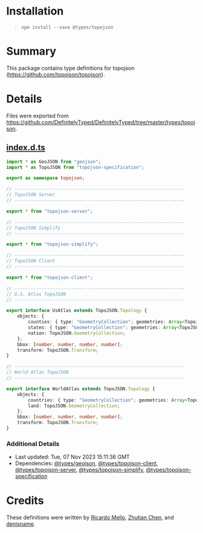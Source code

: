 # Installation
> `npm install --save @types/topojson`

# Summary
This package contains type definitions for topojson (https://github.com/topojson/topojson).

# Details
Files were exported from https://github.com/DefinitelyTyped/DefinitelyTyped/tree/master/types/topojson.
## [index.d.ts](https://github.com/DefinitelyTyped/DefinitelyTyped/tree/master/types/topojson/index.d.ts)
````ts
import * as GeoJSON from "geojson";
import * as TopoJSON from "topojson-specification";

export as namespace topojson;

// ---------------------------------------------------------------
// TopoJSON Server
// ---------------------------------------------------------------

export * from "topojson-server";

// ---------------------------------------------------------------
// TopoJSON Simplify
// ---------------------------------------------------------------

export * from "topojson-simplify";

// ---------------------------------------------------------------
// TopoJSON Client
// ---------------------------------------------------------------

export * from "topojson-client";

// ---------------------------------------------------------------
// U.S. Atlas TopoJSON
// ---------------------------------------------------------------

export interface UsAtlas extends TopoJSON.Topology {
    objects: {
        counties: { type: "GeometryCollection"; geometries: Array<TopoJSON.Polygon | TopoJSON.MultiPolygon> };
        states: { type: "GeometryCollection"; geometries: Array<TopoJSON.Polygon | TopoJSON.MultiPolygon> };
        nation: TopoJSON.GeometryCollection;
    };
    bbox: [number, number, number, number];
    transform: TopoJSON.Transform;
}

// ---------------------------------------------------------------
// World Atlas TopoJSON
// ---------------------------------------------------------------

export interface WorldAtlas extends TopoJSON.Topology {
    objects: {
        countries: { type: "GeometryCollection"; geometries: Array<TopoJSON.Polygon | TopoJSON.MultiPolygon> };
        land: TopoJSON.GeometryCollection;
    };
    bbox: [number, number, number, number];
    transform: TopoJSON.Transform;
}

````

### Additional Details
 * Last updated: Tue, 07 Nov 2023 15:11:36 GMT
 * Dependencies: [@types/geojson](https://npmjs.com/package/@types/geojson), [@types/topojson-client](https://npmjs.com/package/@types/topojson-client), [@types/topojson-server](https://npmjs.com/package/@types/topojson-server), [@types/topojson-simplify](https://npmjs.com/package/@types/topojson-simplify), [@types/topojson-specification](https://npmjs.com/package/@types/topojson-specification)

# Credits
These definitions were written by [Ricardo Mello](https://github.com/ricmello), [Zhutian Chen](https://github.com/chenzhutian), and [denisname](https://github.com/denisname).
